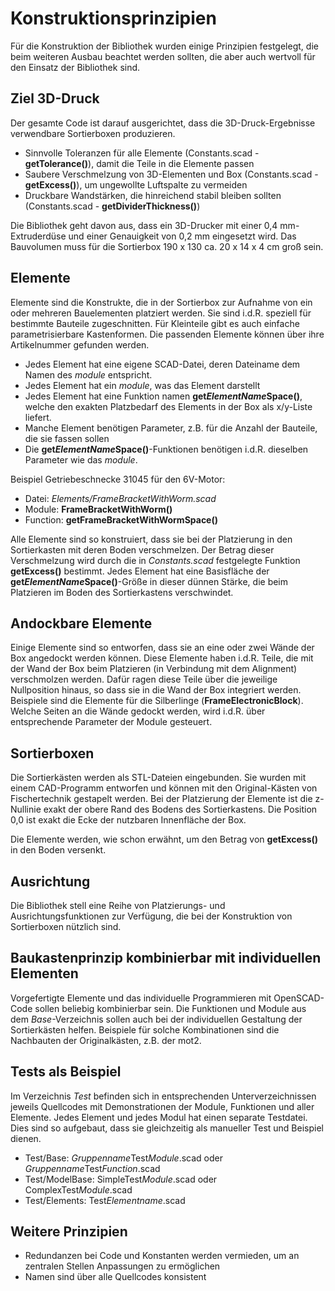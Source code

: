 # Konstruktionsprinzipien

Für die Konstruktion der Bibliothek wurden einige Prinzipien festgelegt, die beim weiteren Ausbau beachtet werden sollten, die aber auch wertvoll für den Einsatz der Bibliothek sind.

## Ziel 3D-Druck

Der gesamte Code ist darauf ausgerichtet, dass die 3D-Druck-Ergebnisse verwendbare Sortierboxen produzieren.

- Sinnvolle Toleranzen für alle Elemente (Constants.scad - __getTolerance()__), damit die Teile in die Elemente passen
- Saubere Verschmelzung von 3D-Elementen und Box (Constants.scad - __getExcess()__), um ungewollte Luftspalte zu vermeiden
- Druckbare Wandstärken, die hinreichend stabil bleiben sollten (Constants.scad - __getDividerThickness()__)

Die Bibliothek geht davon aus, dass ein 3D-Drucker mit einer 0,4 mm-Extruderdüse und einer Genauigkeit von 0,2 mm eingesetzt wird. Das Bauvolumen muss für die Sortierbox 190 x 130 ca. 20 x 14 x 4 cm groß sein.

## Elemente
Elemente sind die Konstrukte, die in der Sortierbox zur Aufnahme von ein oder mehreren Bauelementen platziert werden. Sie sind i.d.R. speziell für bestimmte Bauteile zugeschnitten. Für Kleinteile gibt es auch einfache parametrisierbare Kastenformen. Die passenden Elemente können über ihre Artikelnummer gefunden werden.

- Jedes Element hat eine eigene SCAD-Datei, deren Dateiname dem Namen des *module* entspricht.
- Jedes Element hat ein *module*, was das Element darstellt
- Jedes Element hat eine Funktion namen __get*ElementName*Space()__, welche den exakten Platzbedarf des Elements in der Box als x/y-Liste liefert.
- Manche Element benötigen Parameter, z.B. für die Anzahl der Bauteile, die sie fassen sollen
- Die __get*ElementName*Space()__-Funktionen benötigen i.d.R. dieselben Parameter wie das *module*.

Beispiel Getriebeschnecke 31045 für den 6V-Motor:

- Datei: *Elements/FrameBracketWithWorm.scad*
- Module: __FrameBracketWithWorm()__
- Function: __getFrameBracketWithWormSpace()__

Alle Elemente sind so konstruiert, dass sie bei der Platzierung in den Sortierkasten mit deren Boden verschmelzen. Der Betrag dieser Verschmelzung wird durch die in *Constants.scad* festgelegte Funktion __getExcess()__ bestimmt. Jedes Element hat eine Basisfläche der __get*ElementName*Space()__-Größe in dieser dünnen Stärke, die beim Platzieren im Boden des Sortierkastens verschwindet.

## Andockbare Elemente

Einige Elemente sind so entworfen, dass sie an eine oder zwei Wände der Box angedockt werden können. Diese Elemente haben i.d.R. Teile, die mit der Wand der Box beim Platzieren (in Verbindung mit dem Alignment) verschmolzen werden. Dafür ragen diese Teile über die jeweilige Nullposition hinaus, so dass sie in die Wand der Box integriert werden. Beispiele sind die Elemente für die Silberlinge (__FrameElectronicBlock__). Welche Seiten an die Wände gedockt werden, wird i.d.R. über entsprechende Parameter der Module gesteuert.

## Sortierboxen

Die Sortierkästen werden als STL-Dateien eingebunden. Sie wurden mit einem CAD-Programm entworfen und können mit den Original-Kästen von Fischertechnik gestapelt werden. Bei der Platzierung der Elemente ist die z-Nullinie exakt der obere Rand des Bodens des Sortierkastens. Die Position 0,0 ist exakt die Ecke der nutzbaren Innenfläche der Box.

Die Elemente werden, wie schon erwähnt, um den Betrag von __getExcess()__ in den Boden versenkt.

## Ausrichtung

Die Bibliothek stell eine Reihe von Platzierungs- und Ausrichtungsfunktionen zur Verfügung, die bei der Konstruktion von Sortierboxen nützlich sind.

## Baukastenprinzip kombinierbar mit individuellen Elementen

Vorgefertigte Elemente und das individuelle Programmieren mit OpenSCAD-Code sollen beliebig kombinierbar sein. Die Funktionen und Module aus dem *Base*-Verzeichnis sollen auch bei der individuellen Gestaltung der Sortierkästen helfen. Beispiele für solche Kombinationen sind die Nachbauten der Originalkästen, z.B. der mot2.

## Tests als Beispiel

Im Verzeichnis *Test* befinden sich in entsprechenden Unterverzeichnissen jeweils Quellcodes mit Demonstrationen der Module, Funktionen und aller Elemente. Jedes Element und jedes Modul hat einen separate Testdatei. Dies sind so aufgebaut, dass sie gleichzeitig als manueller Test und Beispiel dienen.

- Test/Base: *Gruppenname*Test*Module*.scad oder *Gruppenname*Test*Function*.scad
- Test/ModelBase: SimpleTest*Module*.scad oder ComplexTest*Module*.scad
- Test/Elements: Test*Elementname*.scad

## Weitere Prinzipien

- Redundanzen bei Code und Konstanten werden vermieden, um an zentralen Stellen Anpassungen zu ermöglichen
- Namen sind über alle Quellcodes konsistent


